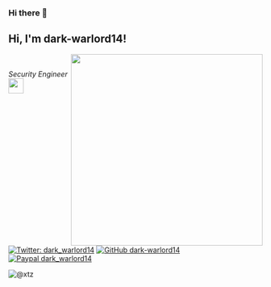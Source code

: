 ### Hi there 👋

<!--
**dark-warlord14/dark-warlord14** is a ✨ _special_ ✨ repository because its `README.md` (this file) appears on your GitHub profile.

Here are some ideas to get you started:

- 🔭 I’m currently working on ...
- 🌱 I’m currently learning ...
- 👯 I’m looking to collaborate on ...
- 🤔 I’m looking for help with ...
- 💬 Ask me about ...
- 📫 How to reach me: ...
- 😄 Pronouns: ...
- ⚡ Fun fact: ...
-->

<h2> Hi, I'm dark-warlord14!</h2>
<img align='right' src="https://github-readme-stats.vercel.app/api?username=dark-warlord14&show_icons=true&theme=radical" width="380">
<br>
<p><em>Security Engineer <img src="https://media.giphy.com/media/WUlplcMpOCEmTGBtBW/giphy.gif" width="30"> 
</em></p>

[![Twitter: dark_warlord14](https://img.shields.io/twitter/follow/dark_warlord14?style=flat-square)](https://twitter.com/dark_warlord14)
[![GitHub dark-warlord14](https://img.shields.io/github/followers/dark-warlord14?label=follow%20github&style=flat-square)](https://github.com/dark-warlord14)
[![Paypal dark_warlord14](https://img.shields.io/badge/$-support-ff69b4.svg?style=flat)](https://paypal.me/ShantanuGhumade)
<p align="left"> <img src="https://komarev.com/ghpvc/?username=dark-warlord14" alt="@xtz" /> </p>

<br>
